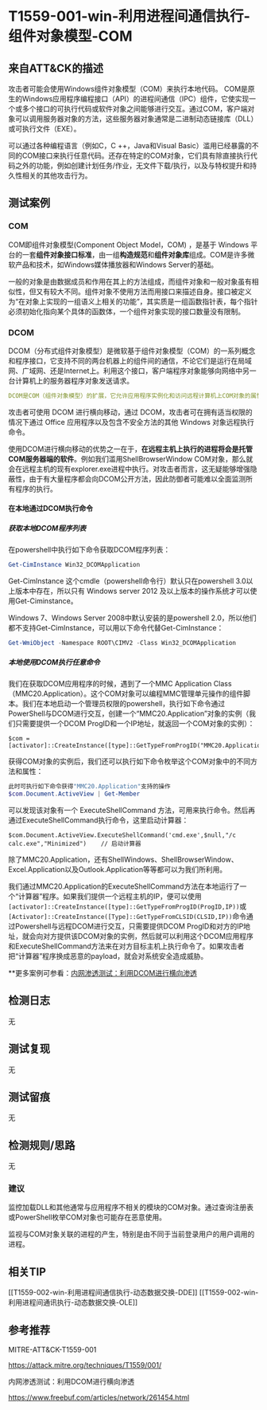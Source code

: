# T1559-001-win-利用进程间通信执行-组件对象模型-COM

## 来自ATT&CK的描述

攻击者可能会使用Windows组件对象模型（COM）来执行本地代码。 COM是原生的Windows应用程序编程接口（API）的进程间通信（IPC）组件，它使实现一个或多个接口的可执行代码或软件对象之间能够进行交互。通过COM，客户端对象可以调用服务器对象的方法，这些服务器对象通常是二进制动态链接库（DLL）或可执行文件（EXE）。

可以通过各种编程语言（例如C，C ++，Java和Visual Basic）滥用已经暴露的不同的COM接口来执行任意代码。还存在特定的COM对象，它们具有除直接执行代码之外的功能，例如创建计划任务/作业，无文件下载/执行，以及与特权提升和持久性相关的其他攻击行为。

## 测试案例

### COM

COM即组件对象模型(Component Object Model，COM) ，是基于 Windows 平台的一套**组件对象接口标准**，由一组**构造规范**和**组件对象库**组成。COM是许多微软产品和技术，如Windows媒体播放器和Windows Server的基础。

一般的对象是由数据成员和作用在其上的方法组成，而组件对象和一般对象虽有相似性，但又有较大不同。组件对象不使用方法而用接口来描述自身。接口被定义为“在对象上实现的一组语义上相关的功能”，其实质是一组函数指针表，每个指针必须初始化指向某个具体的函数体，一个组件对象实现的接口数量没有限制。

### DCOM

DCOM（分布式组件对象模型）是微软基于组件对象模型（COM）的一系列概念和程序接口，它支持不同的两台机器上的组件间的通信，不论它们是运行在局域网、广域网、还是Internet上。利用这个接口，客户端程序对象能够向网络中另一台计算机上的服务器程序对象发送请求。

```yml
DCOM是COM（组件对象模型）的扩展，它允许应用程序实例化和访问远程计算机上COM对象的属性和方法。DCOM 使用远程过程调用（RPC）技术将组件对象模型（COM）的功能扩展到本地计算机之外，因此，在远程系统上托管COM服务器端的软件（通常在DLL或exe中）可以通过RPC向客户端公开其方法。
```

攻击者可使用 DCOM 进行横向移动，通过 DCOM，攻击者可在拥有适当权限的情况下通过 Office 应用程序以及包含不安全方法的其他 Windows 对象远程执行命令。

使用DCOM进行横向移动的优势之一在于，**在远程主机上执行的进程将会是托管COM服务器端的软件**。例如我们滥用ShellBrowserWindow COM对象，那么就会在远程主机的现有explorer.exe进程中执行。对攻击者而言，这无疑能够增强隐蔽性，由于有大量程序都会向DCOM公开方法，因此防御者可能难以全面监测所有程序的执行。

#### 在本地通过DCOM执行命令

##### 获取本地DCOM程序列表

在powershell中执行如下命令获取DCOM程序列表：

```POWERSHELL
Get-CimInstance Win32_DCOMApplication
```

Get-CimInstance 这个cmdle（powershell命令行）默认只在powershell 3.0以上版本中存在，所以只有 Windows server 2012 及以上版本的操作系统才可以使用Get-Ciminstance。

Windows 7、Windows Server 2008中默认安装的是powershell 2.0，所以他们都不支持Get-CimInstance，可以用以下命令代替Get-CimInstance：

```POWERSHELL
Get-WmiObject -Namespace ROOT\CIMV2 -Class Win32_DCOMApplication
```

##### 本地使用DCOM执行任意命令

我们在获取DCOM应用程序的时候，遇到了一个MMC Application Class（MMC20.Application）。这个COM对象可以编程MMC管理单元操作的组件脚本。我们在本地启动一个管理员权限的powershell，执行如下命令通过PowerShell与DCOM进行交互，创建一个“MMC20.Application”对象的实例（我们只需要提供一个DCOM ProgID和一个IP地址，就返回一个COM对象的实例）：

```POEWRSHELL
$com = [activator]::CreateInstance([type]::GetTypeFromProgID("MMC20.Application","127.0.0.1"))
```

获得COM对象的实例后，我们还可以执行如下命令枚举这个COM对象中的不同方法和属性：

```POWERSHELL
此时可执行如下命令获得"MMC20.Application"支持的操作
$com.Document.ActiveView | Get-Member
```

可以发现该对象有一个 ExecuteShellCommand 方法，可用来执行命令。然后再通过ExecuteShellCommand执行命令，这里启动计算器：

```POWESHELL
$com.Document.ActiveView.ExecuteShellCommand('cmd.exe',$null,"/c calc.exe","Minimized")    // 启动计算器
```

除了MMC20.Application，还有ShellWindows、ShellBrowserWindow、Excel.Application以及Outlook.Application等等都可以为我们所利用。

我们通过MMC20.Application的ExecuteShellCommand方法在本地运行了一个“计算器”程序。如果我们提供一个远程主机的IP，便可以使用`[activator]::CreateInstance([type]::GetTypeFromProgID(ProgID,IP))`或`[Activator]::CreateInstance([Type]::GetTypeFromCLSID(CLSID,IP))`命令通过Powershell与远程DCOM进行交互，只需要提供DCOM ProgID和对方的IP地址，就会向对方提供该DCOM对象的实例，然后就可以利用这个DCOM应用程序和ExecuteShellCommand方法来在对方目标主机上执行命令了。如果攻击者把“计算器”程序换成恶意的payload，就会对系统安全造成威胁。

**更多案例可参看：[内网渗透测试：利用DCOM进行横向渗透](https://www.freebuf.com/articles/network/261454.html)

## 检测日志

无

## 测试复现

无

## 测试留痕

无

## 检测规则/思路

无

### 建议

监控加载DLL和其他通常与应用程序不相关的模块的COM对象。通过查询注册表或PowerShell枚举COM对象也可能存在恶意使用。

监视与COM对象关联的进程的产生，特别是由不同于当前登录用户的用户调用的进程。

## 相关TIP

[[T1559-002-win-利用进程间通信执行-动态数据交换-DDE]]
[[T1559-002-win-利用进程间通讯执行-动态数据交换-OLE]]

## 参考推荐

MITRE-ATT&CK-T1559-001

<https://attack.mitre.org/techniques/T1559/001/>

内网渗透测试：利用DCOM进行横向渗透

<https://www.freebuf.com/articles/network/261454.html>
